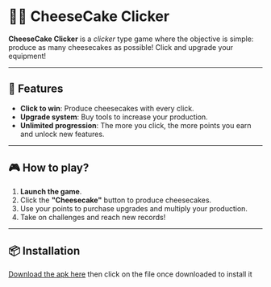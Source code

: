 # 🧀🍰 CheeseCake Clicker

**CheeseCake Clicker** is a *clicker* type game where the objective is simple: produce as many cheesecakes as possible! Click and upgrade your equipment!

---

## 🚀 Features

- **Click to win**: Produce cheesecakes with every click.
- **Upgrade system**: Buy tools to increase your production.
- **Unlimited progression**: The more you click, the more points you earn and unlock new features.

---

## 🎮 How to play?

1. **Launch the game**.
2. Click the **"Cheesecake"** button to produce cheesecakes.
3. Use your points to purchase upgrades and multiply your production.
4. Take on challenges and reach new records!

---

## 📦 Installation
[Download the apk here](https://github.com/Maelus-999/CheeseCakeClicker/releases/tag/v2.1-beta)
then click on the file once downloaded to install it

